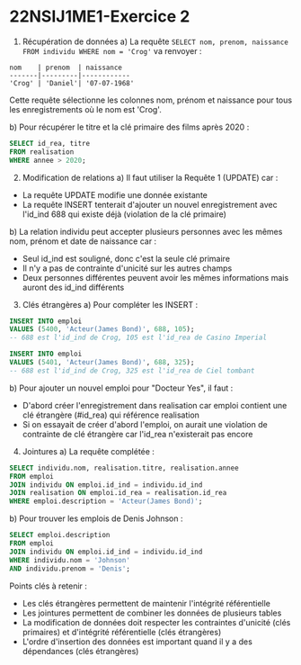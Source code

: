 # 22NSIJ1ME1-Exercice 2

1. Récupération de données
a) La requête `SELECT nom, prenom, naissance FROM individu WHERE nom = 'Crog'` va renvoyer :
```
nom    | prenom  | naissance
-------|---------|------------
'Crog' | 'Daniel'| '07-07-1968'
```
Cette requête sélectionne les colonnes nom, prénom et naissance pour tous les enregistrements où le nom est 'Crog'.

b) Pour récupérer le titre et la clé primaire des films après 2020 :
```sql
SELECT id_rea, titre 
FROM realisation
WHERE annee > 2020;
```

2. Modification de relations
a) Il faut utiliser la Requête 1 (UPDATE) car :
- La requête UPDATE modifie une donnée existante
- La requête INSERT tenterait d'ajouter un nouvel enregistrement avec l'id_ind 688 qui existe déjà (violation de la clé primaire)

b) La relation individu peut accepter plusieurs personnes avec les mêmes nom, prénom et date de naissance car :
- Seul id_ind est souligné, donc c'est la seule clé primaire
- Il n'y a pas de contrainte d'unicité sur les autres champs
- Deux personnes différentes peuvent avoir les mêmes informations mais auront des id_ind différents

3. Clés étrangères
a) Pour compléter les INSERT :
```sql
INSERT INTO emploi
VALUES (5400, 'Acteur(James Bond)', 688, 105);
-- 688 est l'id_ind de Crog, 105 est l'id_rea de Casino Imperial

INSERT INTO emploi
VALUES (5401, 'Acteur(James Bond)', 688, 325);
-- 688 est l'id_ind de Crog, 325 est l'id_rea de Ciel tombant
```

b) Pour ajouter un nouvel emploi pour "Docteur Yes", il faut :
- D'abord créer l'enregistrement dans realisation car emploi contient une clé étrangère (#id_rea) qui référence realisation
- Si on essayait de créer d'abord l'emploi, on aurait une violation de contrainte de clé étrangère car l'id_rea n'existerait pas encore

4. Jointures
a) La requête complétée :
```sql
SELECT individu.nom, realisation.titre, realisation.annee
FROM emploi
JOIN individu ON emploi.id_ind = individu.id_ind
JOIN realisation ON emploi.id_rea = realisation.id_rea
WHERE emploi.description = 'Acteur(James Bond)';
```

b) Pour trouver les emplois de Denis Johnson :
```sql
SELECT emploi.description
FROM emploi
JOIN individu ON emploi.id_ind = individu.id_ind
WHERE individu.nom = 'Johnson' 
AND individu.prenom = 'Denis';
```

Points clés à retenir :
- Les clés étrangères permettent de maintenir l'intégrité référentielle
- Les jointures permettent de combiner les données de plusieurs tables
- La modification de données doit respecter les contraintes d'unicité (clés primaires) et d'intégrité référentielle (clés étrangères)
- L'ordre d'insertion des données est important quand il y a des dépendances (clés étrangères)
